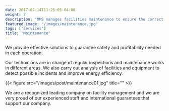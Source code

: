 ```yaml
---
date: 2017-04-14T11:25:05-04:00
weight: 7
description: "MMS manages facilities maintenance to ensure the correct development of the daily activity of our customers."
featured_image: "/images/maintenance.jpg"
tags: ["services"]
title: "Maintenance"
---
```

We provide effective solutions to guarantee safety and profitability needed in each operation. 

Our technicians are in charge of regular inspections and maintenance works in different areas. We also carry out analysis of facilities and equipment to detect possible incidents and improve energy efficiency.

{{< figure src="/images/post/maintenance01.jpg" title="" >}}

We are a recognized leading company on facility management and we are very proud of our experienced staff and international guarantees that support our company.
